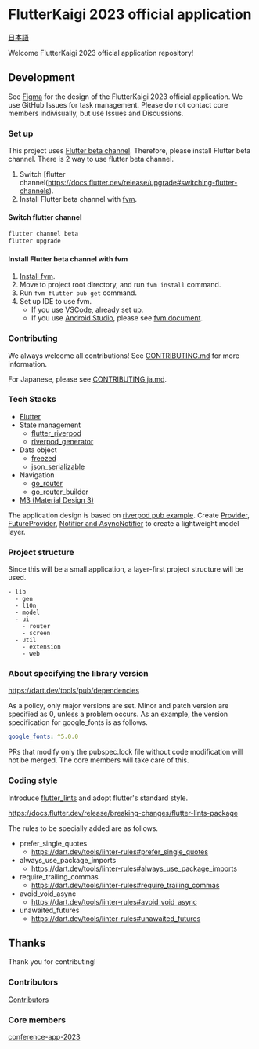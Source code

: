 # FlutterKaigi 2023 official application

[日本語](./README.ja.md)

Welcome FlutterKaigi 2023 official application repository!

## Development

See [Figma](https://www.figma.com/file/x71sECvdnsw8RTfKG0E4fB/FlutterKaigi-2023-App?type=design&node-id=11%3A1833&t=Dpxy1yUZMefElIjg-1) for the design of the FlutterKaigi 2023 official application.
We use GitHub Issues for task management. Please do not contact core members indivisually, but use Issues and Discussions.

### Set up

This project uses [Flutter beta channel](https://github.com/flutter/flutter/wiki/Roadmap#releases).
Therefore, please install Flutter beta channel. There is 2 way to use flutter beta channel.

1. Switch [flutter channel(https://docs.flutter.dev/release/upgrade#switching-flutter-channels).
2. Install Flutter beta channel with [fvm](https://fvm.app/).

#### Switch flutter channel

```bash
flutter channel beta
flutter upgrade
```

#### Install Flutter beta channel with fvm

1. [Install fvm](https://fvm.app/docs/getting_started/installation).
2. Move to project root directory, and run `fvm install` command.
3. Run `fvm flutter pub get` command.
4. Set up IDE to use fvm.
   - If you use [VSCode](https://code.visualstudio.com/), already set up.
   - If you use [Android Studio](https://developer.android.com/studio), please see [fvm document](https://fvm.app/docs/getting_started/configuration/#android-studio).

### Contributing

We always welcome all contributions! See [CONTRIBUTING.md](./CONTRIBUTING.md) for more information.

For Japanese, please see [CONTRIBUTING.ja.md](./CONTRIBUTING.ja.md).

### Tech Stacks

- [Flutter](https://flutter.dev/)
- State management
  - [flutter_riverpod](https://pub.dev/packages/flutter_riverpod)
  - [riverpod_generator](https://pub.dev/packages/riverpod_generator)
- Data object
  - [freezed](https://pub.dev/packages/freezed)
  - [json_serializable](https://pub.dev/packages/json_serializable)
- Navigation
  - [go_router](https://pub.dev/packages/go_router)
  - [go_router_builder](https://pub.dev/packages/go_router_builder)
- [M3 (Material Design 3)](https://m3.material.io/)

The application design is based on [riverpod pub example](https://github.com/rrousselGit/riverpod/tree/riverpod-v2.3.2/examples/pub).
Create [Provider](https://docs-v2.riverpod.dev/docs/providers/provider), [FutureProvider](https://docs-v2.riverpod.dev/docs/providers/future_provider), [Notifier and AsyncNotifier](https://docs-v2.riverpod.dev/docs/providers/notifier_provider) to create a lightweight model layer. 

### Project structure

Since this will be a small application, a layer-first project structure will be used.

```
- lib
  - gen
  - l10n
  - model
  - ui
    - router
    - screen
  - util
    - extension
    - web
```

### About specifying the library version

https://dart.dev/tools/pub/dependencies

As a policy, only major versions are set. Minor and patch version are specified as 0, unless a problem occurs.
As an example, the version specification for google_fonts is as follows.

```yaml
google_fonts: ^5.0.0
```

PRs that modify only the pubspec.lock file without code modification will not be merged. The core members will take care of this.

### Coding style

Introduce [flutter_lints](https://pub.dev/packages/flutter_lints) and adopt flutter's standard style.

https://docs.flutter.dev/release/breaking-changes/flutter-lints-package

The rules to be specially added are as follows.

* prefer_single_quotes
  * https://dart.dev/tools/linter-rules#prefer_single_quotes
* always_use_package_imports
  * https://dart.dev/tools/linter-rules#always_use_package_imports
* require_trailing_commas
  * https://dart.dev/tools/linter-rules#require_trailing_commas
* avoid_void_async
  * https://dart.dev/tools/linter-rules#avoid_void_async
* unawaited_futures
  * https://dart.dev/tools/linter-rules#unawaited_futures

## Thanks

Thank you for contributing!

### Contributors

[Contributors](https://github.com/FlutterKaigi/conference-app-2023/graphs/contributors)

### Core members

[conference-app-2023](https://github.com/orgs/FlutterKaigi/teams/conference-app-2023)
